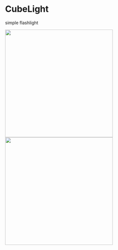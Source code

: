 # CubeLight

simple flashlight
<div width="800">
<img src="https://drive.google.com/uc?export=view&id=1s29bQsukqOvCR1rq8N_M1c73m2MUBMuN" width="350" >
<img src="https://drive.google.com/uc?export=view&id=1xpEX0Rj-UeqCsF8XeTgIpW5uhrR8Pbb9" width="350" >
<div>

